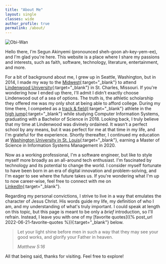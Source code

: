 ```yaml
---
title: "About Me"
layout: single
classes: wide
author_profile: true
permalink: /about/
---
```


![Obi-Wan](/assets/images/obiwan.gif)

Hello there, I'm Segun Akinyemi (pronounced sheh-goon ah-key-yem-ee), and I'm glad you're here. This website is a place where I share my passions and interests, such as faith, software, technology, literature, entertainment, and more.

For a bit of background about me, I grew up in Seattle, Washington, but in 2014, I made my way to the [Midwest](https://en.wikipedia.org/wiki/Midwestern_United_States){:target="_blank"} to attend [Lindenwood University](https://en.wikipedia.org/wiki/Lindenwood_University){:target="_blank"} in St. Charles, Missouri. If you're wondering how I ended up there, I'll admit I didn't exactly choose Lindenwood out of a sea of options. The truth is, the athletic scholarship they offered me was my only shot at being able to afford college. During my time there, I competed as a [track & field](https://lindenwoodlions.com/sports/mens-track-and-field/roster/akintunde-akinyemi/11246){:target="_blank"} athlete in the [high jump](https://www.worldathletics.org/athletes/united-states/akintunde-akinyemi-14736806){:target="_blank"} while studying Computer Information Systems, graduating with a Bachelor of Science in 2018. Looking back, I truly believe that my time at Lindenwood was divinely ordained. It wasn't a perfect school by any means, but it was perfect for me at that time in my life, and I'm grateful for the experience. Shortly thereafter, I continued my education at [Washington University in St. Louis](https://en.wikipedia.org/wiki/Washington_University_in_St._Louis){:target="_blank"}, earning a Master of Science in Information Systems Management in 2020.

Now as a working professional, I'm a software engineer, but like to style myself more broadly as an all-around tech enthusiast. I'm fascinated by technology and its potential to change the world. I consider myself fortunate to have been born in an era of digital innovation and problem-solving, and I'm eager to see where the future takes us. If you're wondering what I'm up to now career-wise, feel free to connect with me on [LinkedIn](https://www.linkedin.com/in/segunakinyemi){:target="_blank"}.

Regarding my personal convictions, I strive to live in a way that emulates the character of Jesus Christ. His words guide my life, my definition of who I am, and my understanding of what's truly important. I could speak at length on this topic, but this page is meant to be only a _brief_ introduction, so I'll refrain. Instead, I leave you with one of my [favorite quotes]({% post_url 2022-06-21-favorite-quotes %}){:target="_blank"} below.

> Let your light shine before men in such a way that they may see your good works, and glorify your Father in heaven.
>
> <cite>Matthew 5:16</cite>

All that being said, thanks for visiting. Feel free to explore!
